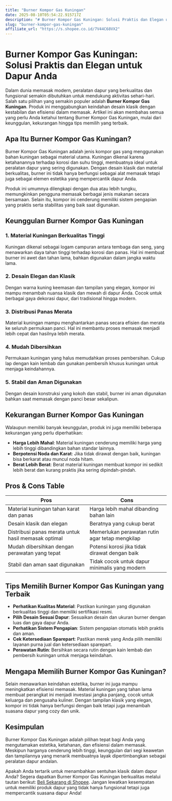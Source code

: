 ```yaml
---
title: "Burner Kompor Gas Kuningan"
date: 2025-08-10T05:54:22.915717Z
description: "# Burner Kompor Gas Kuningan: Solusi Praktis dan Elegan untuk Dapur Anda..."
slug: "burner-kompor-gas-kuningan"
affiliate_url: "https://s.shopee.co.id/7V44C68VX2"
---
```

# Burner Kompor Gas Kuningan: Solusi Praktis dan Elegan untuk Dapur Anda

Dalam dunia memasak modern, peralatan dapur yang berkualitas dan fungsional semakin dibutuhkan untuk mendukung aktivitas sehari-hari. Salah satu pilihan yang semakin populer adalah **Burner Kompor Gas Kuningan**. Produk ini menggabungkan keindahan desain klasik dengan kestabilan dan efisiensi dalam memasak. Artikel ini akan membahas semua yang perlu Anda ketahui tentang Burner Kompor Gas Kuningan, mulai dari keunggulan, kekurangan hingga tips memilih yang terbaik.

## Apa Itu Burner Kompor Gas Kuningan?

Burner Kompor Gas Kuningan adalah jenis kompor gas yang menggunakan bahan kuningan sebagai material utama. Kuningan dikenal karena ketahanannya terhadap korosi dan suhu tinggi, membuatnya ideal untuk peralatan dapur yang sering digunakan. Dengan desain klasik dan material berkualitas, burner ini tidak hanya berfungsi sebagai alat memasak tetapi juga sebagai elemen estetika yang mempercantik dapur Anda.

Produk ini umumnya dilengkapi dengan dua atau lebih tungku, memungkinkan pengguna memasak berbagai jenis makanan secara bersamaan. Selain itu, kompor ini cenderung memiliki sistem pengapian yang praktis serta stabilitas yang baik saat digunakan.

## Keunggulan Burner Kompor Gas Kuningan

### 1. Material Kuningan Berkualitas Tinggi
Kuningan dikenal sebagai logam campuran antara tembaga dan seng, yang menawarkan daya tahan tinggi terhadap korosi dan panas. Hal ini membuat burner ini awet dan tahan lama, bahkan digunakan dalam jangka waktu lama.

### 2. Desain Elegan dan Klasik
Dengan warna kuning keemasan dan tampilan yang elegan, kompor ini mampu menambah nuansa klasik dan mewah di dapur Anda. Cocok untuk berbagai gaya dekorasi dapur, dari tradisional hingga modern.

### 3. Distribusi Panas Merata
Material kuningan mampu menghantarkan panas secara efisien dan merata ke seluruh permukaan panci. Hal ini membantu proses memasak menjadi lebih cepat dan hasilnya lebih merata.

### 4. Mudah Dibersihkan
Permukaan kuningan yang halus memudahkan proses pembersihan. Cukup lap dengan kain lembab dan gunakan pembersih khusus kuningan untuk menjaga keindahannya.

### 5. Stabil dan Aman Digunakan
Dengan desain konstruksi yang kokoh dan stabil, burner ini aman digunakan bahkan saat memasak dengan panci besar sekalipun.

## Kekurangan Burner Kompor Gas Kuningan

Walaupun memiliki banyak keunggulan, produk ini juga memiliki beberapa kekurangan yang perlu diperhatikan:

- **Harga Lebih Mahal**: Material kuningan cenderung memiliki harga yang lebih tinggi dibandingkan bahan standar lainnya.
- **Berpotensi Noda dan Karat**: Jika tidak dirawat dengan baik, kuningan bisa berkarat atau muncul noda hitam.
- **Berat Lebih Berat**: Berat material kuningan membuat kompor ini sedikit lebih berat dan kurang praktis jika sering dipindah-pindah.

## Pros & Cons Table

| **Pros** | **Cons** |
|--------------------------|------------------------------|
| Material kuningan tahan karat dan panas | Harga lebih mahal dibanding bahan lain |
| Desain klasik dan elegan | Beratnya yang cukup berat |
| Distribusi panas merata untuk hasil memasak optimal | Memerlukan perawatan rutin agar tetap mengkilap |
| Mudah dibersihkan dengan perawatan yang tepat | Potensi korosi jika tidak dirawat dengan baik |
| Stabil dan aman saat digunakan | Tidak cocok untuk dapur minimalis yang modern |

## Tips Memilih Burner Kompor Gas Kuningan yang Terbaik

- **Perhatikan Kualitas Material**: Pastikan kuningan yang digunakan berkualitas tinggi dan memiliki sertifikasi resmi.
- **Pilih Desain Sesuai Dapur**: Sesuaikan desain dan ukuran burner dengan luas dan gaya dapur Anda.
- **Perhatikan Sistem Pengapian**: Sistem pengapian otomatis lebih praktis dan aman.
- **Cek Ketersediaan Sparepart**: Pastikan merek yang Anda pilih memiliki layanan purna jual dan ketersediaan sparepart.
- **Perawatan Rutin**: Bersihkan secara rutin dengan kain lembab dan pembersih kuningan untuk menjaga keindahan.

## Mengapa Memilih Burner Kompor Gas Kuningan?

Selain menawarkan keindahan estetika, burner ini juga mampu meningkatkan efisiensi memasak. Material kuningan yang tahan lama membuat perangkat ini menjadi investasi jangka panjang, cocok untuk keluarga dan pengusaha kuliner. Dengan tampilan klasik yang elegan, kompor ini tidak hanya berfungsi dengan baik tetapi juga menambah suasana dapur yang cozy dan unik.

## Kesimpulan

Burner Kompor Gas Kuningan adalah pilihan tepat bagi Anda yang mengutamakan estetika, ketahanan, dan efisiensi dalam memasak. Meskipun harganya cenderung lebih tinggi, keunggulan dari segi keawetan dan tampilannya yang menarik membuatnya layak dipertimbangkan sebagai peralatan dapur andalan.

Apakah Anda tertarik untuk menambahkan sentuhan klasik dalam dapur Anda? Segera dapatkan Burner Kompor Gas Kuningan berkualitas melalui tautan berikut: [Beli Sekarang di Shopee](https://s.shopee.co.id/7V44C68VX2). Jangan lewatkan kesempatan untuk memiliki produk dapur yang tidak hanya fungsional tetapi juga mempercantik suasana dapur Anda!